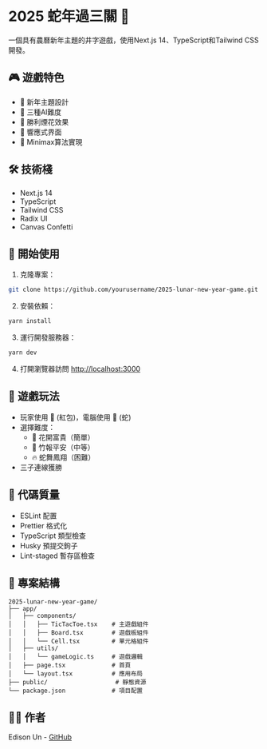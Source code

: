 # 2025 蛇年過三關 🐍

一個具有農曆新年主題的井字遊戲，使用Next.js 14、TypeScript和Tailwind CSS開發。

## 🎮 遊戲特色

- 🎨 新年主題設計
- 🤖 三種AI難度
- 🎉 勝利煙花效果
- 📱 響應式界面
- 🎯 Minimax算法實現

## 🛠 技術棧

- Next.js 14
- TypeScript
- Tailwind CSS
- Radix UI
- Canvas Confetti

## 🚀 開始使用

1. 克隆專案：

```bash
git clone https://github.com/yourusername/2025-lunar-new-year-game.git
```

2. 安裝依賴：

```bash
yarn install
```

3. 運行開發服務器：

```bash
yarn dev
```

4. 打開瀏覽器訪問 [http://localhost:3000](http://localhost:3000)

## 🎯 遊戲玩法

- 玩家使用 🧧 (紅包)，電腦使用 🐍 (蛇)
- 選擇難度：
  - 🌸 花開富貴（簡單）
  - 🎋 竹報平安（中等）
  - 🔥 蛇舞鳳翔（困難）
- 三子連線獲勝

## 🧪 代碼質量

- ESLint 配置
- Prettier 格式化
- TypeScript 類型檢查
- Husky 預提交鉤子
- Lint-staged 暫存區檢查

## 📁 專案結構

```
2025-lunar-new-year-game/
├── app/
│   ├── components/
│   │   ├── TicTacToe.tsx    # 主遊戲組件
│   │   ├── Board.tsx        # 遊戲板組件
│   │   └── Cell.tsx         # 單元格組件
│   ├── utils/
│   │   └── gameLogic.ts     # 遊戲邏輯
│   ├── page.tsx             # 首頁
│   └── layout.tsx           # 應用布局
├── public/                   # 靜態資源
└── package.json             # 項目配置
```

## 👨‍💻 作者

Edison Un - [GitHub](https://github.com/Chonwai)
